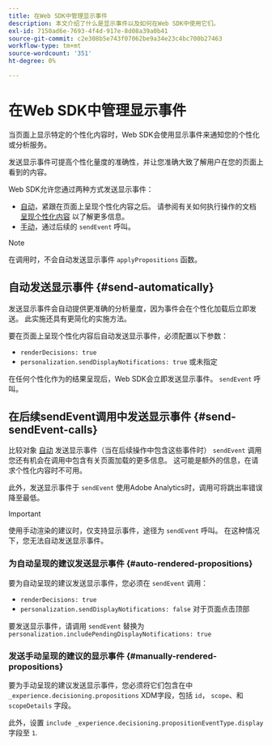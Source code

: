 ```yaml
---
title: 在Web SDK中管理显示事件
description: 本文介绍了什么是显示事件以及如何在Web SDK中使用它们。
exl-id: 7150ad6e-7693-4f4d-917e-8d08a39a0b41
source-git-commit: c2e308b5e743f07062be9a34e23c4bc700b27463
workflow-type: tm+mt
source-wordcount: '351'
ht-degree: 0%

---
```


# 在Web SDK中管理显示事件

当页面上显示特定的个性化内容时，Web SDK会使用显示事件来通知您的个性化或分析服务。

发送显示事件可提高个性化量度的准确性，并让您准确大致了解用户在您的页面上看到的内容。

Web SDK允许您通过两种方式发送显示事件：

* [自动](#send-automatically)，紧跟在页面上呈现个性化内容之后。 请参阅有关如何执行操作的文档 [呈现个性化内容](rendering-personalization-content.md) 以了解更多信息。
* [手动](#send-sendEvent-calls)，通过后续的 `sendEvent` 呼叫。

>[!NOTE]
>
>在调用时，不会自动发送显示事件 `applyPropositions` 函数。

## 自动发送显示事件 {#send-automatically}

发送显示事件会自动提供更准确的分析量度，因为事件会在个性化加载后立即发送。 此实施还具有更简化的实施方法。

要在页面上呈现个性化内容后自动发送显示事件，必须配置以下参数：

* `renderDecisions: true`
* `personalization.sendDisplayNotifications: true` 或未指定

在任何个性化作为的结果呈现后，Web SDK会立即发送显示事件。 `sendEvent` 呼叫。

## 在后续sendEvent调用中发送显示事件 {#send-sendEvent-calls}

比较对象 [自动](#send-automatically) 发送显示事件（当在后续操作中包含这些事件时） `sendEvent` 调用您还有机会在调用中包含有关页面加载的更多信息。 这可能是额外的信息，在请求个性化内容时不可用。

此外，发送显示事件于 `sendEvent` 使用Adobe Analytics时，调用可将跳出率错误降至最低。

>[!IMPORTANT]
>
>使用手动渲染的建议时，仅支持显示事件，途径为 `sendEvent` 呼叫。 在这种情况下，您无法自动发送显示事件。

### 为自动呈现的建议发送显示事件 {#auto-rendered-propositions}

要为自动呈现的建议发送显示事件，您必须在 `sendEvent` 调用：

* `renderDecisions: true`
* `personalization.sendDisplayNotifications: false` 对于页面点击顶部

要发送显示事件，请调用 `sendEvent` 替换为 `personalization.includePendingDisplayNotifications: true`

### 发送手动呈现的建议的显示事件 {#manually-rendered-propositions}

要为手动呈现的建议发送显示事件，您必须将它们包含在中 `_experience.decisioning.propositions` XDM字段，包括 `id`， `scope`、和 `scopeDetails` 字段。

此外，设置 `include _experience.decisioning.propositionEventType.display` 字段至 `1`.

